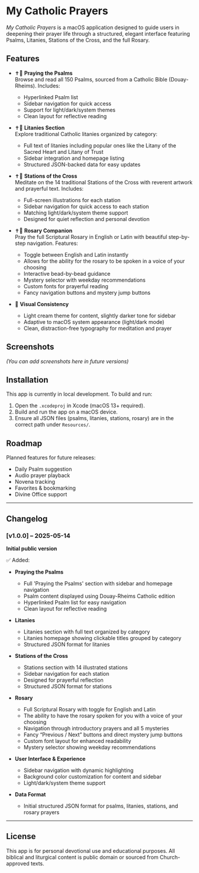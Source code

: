# My Catholic Prayers

*My Catholic Prayers* is a macOS application designed to guide users in deepening their prayer life through a structured, elegant interface featuring Psalms, Litanies, Stations of the Cross, and the full Rosary.

## Features

- ✝️🙏 **Praying the Psalms**  
  Browse and read all 150 Psalms, sourced from a Catholic Bible (Douay-Rheims). Includes:
  - Hyperlinked Psalm list
  - Sidebar navigation for quick access
  - Support for light/dark/system themes
  - Clean layout for reflective reading

- ✝️🙏 **Litanies Section**  
  Explore traditional Catholic litanies organized by category:
  - Full text of litanies including popular ones like the Litany of the Sacred Heart and Litany of Trust
  - Sidebar integration and homepage listing
  - Structured JSON-backed data for easy updates

- ✝️🙏 **Stations of the Cross**  
  Meditate on the 14 traditional Stations of the Cross with reverent artwork and prayerful text. Includes:  
  - Full-screen illustrations for each station  
  - Sidebar navigation for quick access to each station  
  - Matching light/dark/system theme support  
  - Designed for quiet reflection and personal devotion  

- ✝️🙏 **Rosary Companion**  
  Pray the full Scriptural Rosary in English or Latin with beautiful step-by-step navigation. Features:  
  - Toggle between English and Latin instantly  
  - Allows for the ability for the rosary to be spoken in a voice of your choosing
  - Interactive bead-by-bead guidance  
  - Mystery selector with weekday recommendations  
  - Custom fonts for prayerful reading  
  - Fancy navigation buttons and mystery jump buttons  

- 🎨 **Visual Consistency**  
  - Light cream theme for content, slightly darker tone for sidebar  
  - Adaptive to macOS system appearance (light/dark mode)  
  - Clean, distraction-free typography for meditation and prayer  

## Screenshots

*(You can add screenshots here in future versions)*

## Installation

This app is currently in local development. To build and run:

1. Open the `.xcodeproj` in Xcode (macOS 13+ required).
2. Build and run the app on a macOS device.
3. Ensure all JSON files (psalms, litanies, stations, rosary) are in the correct path under `Resources/`.

## Roadmap

Planned features for future releases:

- Daily Psalm suggestion
- Audio prayer playback
- Novena tracking
- Favorites & bookmarking
- Divine Office support

---

## Changelog

### [v1.0.0] – 2025-05-14

**Initial public version**

✅ Added:
- **Praying the Psalms**
  - Full 'Praying the Psalms' section with sidebar and homepage navigation  
  - Psalm content displayed using Douay-Rheims Catholic edition  
  - Hyperlinked Psalm list for easy navigation  
  - Clean layout for reflective reading  

- **Litanies**
  - Litanies section with full text organized by category  
  - Litanies homepage showing clickable titles grouped by category  
  - Structured JSON format for litanies  

- **Stations of the Cross**
  - Stations section with 14 illustrated stations  
  - Sidebar navigation for each station  
  - Designed for prayerful reflection  
  - Structured JSON format for stations  

- **Rosary**
  - Full Scriptural Rosary with toggle for English and Latin  
  - The ability to have the rosary spoken for you with a voice of your choosing
  - Navigation through introductory prayers and all 5 mysteries  
  - Fancy “Previous / Next” buttons and direct mystery jump buttons  
  - Custom font layout for enhanced readability  
  - Mystery selector showing weekday recommendations  

- **User Interface & Experience**
  - Sidebar navigation with dynamic highlighting  
  - Background color customization for content and sidebar  
  - Light/dark/system theme support  

- **Data Format**
  - Initial structured JSON format for psalms, litanies, stations, and rosary prayers  

---

## License

This app is for personal devotional use and educational purposes. All biblical and liturgical content is public domain or sourced from Church-approved texts.